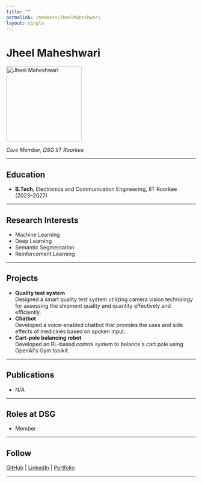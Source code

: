 ```yaml
---
title: ""
permalink: /members/JheelMaheshwari
layout: single
---
```




# Jheel Maheshwari

<img src="{{ site.baseurl }}/assets/images/members/y24/jheelmaheshwari.png" width="200" height="200" alt="Jheel Maheshwari">

*Core Member, DSG IIT Roorkee*

---

## Education  
- **B.Tech**, Electronics and Communication Engineering, IIT Roorkee (2023–2027)  

---

## Research Interests  
- Machine Learning
- Deep Learning
- Semantic Segmentation  
- Reinforcement Learning  

---

## Projects  
- **Quality test system**  
  Designed a smart quality test system utilizing camera vision technology for assessing the shipment quality and quantity effectively and efficiently.  
- **Chatbot**  
  Developed a voice-enabled chatbot that provides the uses and side effects of medicines based on spoken input. 
- **Cart-pole balancing robot**  
  Developed an RL-based control system to balance a cart pole using OpenAI's Gym toolkit.
  
---

## Publications  
- N/A
  
---

## Roles at DSG  
- Member
---

## Follow
[GitHub](https://github.com/Jheel19) | [LinkedIn](https://www.linkedin.com/in/jheel-maheshwari-890b21341/) | [Portfolio]()

---
